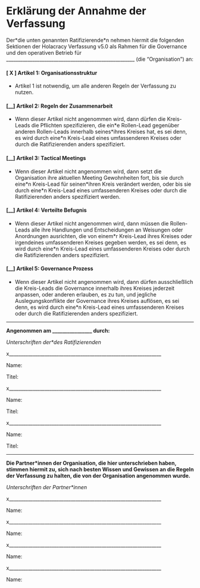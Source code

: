 Erklärung der Annahme der Verfassung
=================================

Der\*die unten genannten Ratifizierende\*n nehmen hiermit die folgenden Sektionen der Holacracy Verfassung v5.0 als Rahmen für die Governance und den operativen Betrieb für  \_\_\_\_\_\_\_\_\_\_\_\_\_\_\_\_\_\_\_\_\_\_\_\_\_\_\_\_\_\_\_\_\_\_\_\_\_\_\_\_\_\_\_\_\_\_\_\_\_\_\_\_\_\_ (die “Organisation”) an:

#### [ X ] Artikel 1: Organisationsstruktur

- Artikel 1 ist notwendig, um alle anderen Regeln der Verfassung zu nutzen.

#### [\_\_] Artikel 2: Regeln der Zusammenarbeit

- Wenn dieser Artikel nicht angenommen wird, dann dürfen die Kreis-Leads die Pflichten spezifizieren, die ein\*e Rollen-Lead gegenüber anderen Rollen-Leads innerhalb seines\*ihres Kreises hat, es sei denn, es wird durch eine*n Kreis-Lead eines umfassenderen Kreises oder durch die Ratifizierenden anders spezifiziert.

#### [\_\_] Artikel 3: Tactical Meetings

- Wenn dieser Artikel nicht angenommen wird, dann setzt die Organisation ihre aktuellen Meeting Gewohnheiten fort, bis sie durch eine\*n Kreis-Lead für seinen\*ihren Kreis verändert werden, oder bis sie durch eine*n Kreis-Lead eines umfassenderen Kreises oder durch die Ratifizierenden anders spezifiziert werden.

#### [\_\_] Artikel 4: Verteilte Befugnis

- Wenn dieser Artikel nicht angenommen wird, dann müssen die Rollen-Leads alle ihre Handlungen und Entscheidungen an Weisungen oder Anordnungen ausrichten, die von einem\*r Kreis-Lead ihres Kreises oder irgendeines umfassenderen Kreises gegeben werden, es sei denn, es wird durch eine\*n Kreis-Lead eines umfassenderen Kreises oder durch die Ratifizierenden anders spezifiziert.


#### [\_\_] Artikel 5: Governance Prozess

- Wenn dieser Artikel nicht angenommen wird, dann dürfen ausschließlich die Kreis-Leads die Governance innerhalb ihres Kreises jederzeit anpassen, oder anderen erlauben, es zu tun, und jegliche Auslegungskonflikte der Governance ihres Kreises auflösen, es sei denn, es wird durch eine\*n Kreis-Lead eines umfassenderen Kreises oder durch die Ratifizierenden anders spezifiziert.

---

**Angenommen am \_\_\_\_\_\_\_\_\_\_\_\_\_\_\_\_ durch:**

*Unterschriften der\*des Ratifizierenden*

x\_\_\_\_\_\_\_\_\_\_\_\_\_\_\_\_\_\_\_\_\_\_\_\_\_\_\_\_\_\_\_\_\_\_\_\_\_\_\_\_\_\_\_\_\_\_\_\_\_\_\_\_\_\_\_\_\_\_\_\_\_\_\_\_

Name:

Titel:

x\_\_\_\_\_\_\_\_\_\_\_\_\_\_\_\_\_\_\_\_\_\_\_\_\_\_\_\_\_\_\_\_\_\_\_\_\_\_\_\_\_\_\_\_\_\_\_\_\_\_\_\_\_\_\_\_\_\_\_\_\_\_\_\_

Name:

Titel:

x\_\_\_\_\_\_\_\_\_\_\_\_\_\_\_\_\_\_\_\_\_\_\_\_\_\_\_\_\_\_\_\_\_\_\_\_\_\_\_\_\_\_\_\_\_\_\_\_\_\_\_\_\_\_\_\_\_\_\_\_\_\_\_\_

Name:

Titel:

---

**Die Partner\*innen der Organisation, die hier unterschrieben haben, stimmen hiermit zu, sich nach besten Wissen und Gewissen an die Regeln der Verfassung zu halten, die von der Organisation angenommen wurde.**

*Unterschriften der Partner\*innen*

x\_\_\_\_\_\_\_\_\_\_\_\_\_\_\_\_\_\_\_\_\_\_\_\_\_\_\_\_\_\_\_\_\_\_\_\_\_\_\_\_\_\_\_\_\_\_\_\_\_\_\_\_\_\_\_\_\_\_\_\_\_\_\_\_

Name:

x\_\_\_\_\_\_\_\_\_\_\_\_\_\_\_\_\_\_\_\_\_\_\_\_\_\_\_\_\_\_\_\_\_\_\_\_\_\_\_\_\_\_\_\_\_\_\_\_\_\_\_\_\_\_\_\_\_\_\_\_\_\_\_\_

Name:

x\_\_\_\_\_\_\_\_\_\_\_\_\_\_\_\_\_\_\_\_\_\_\_\_\_\_\_\_\_\_\_\_\_\_\_\_\_\_\_\_\_\_\_\_\_\_\_\_\_\_\_\_\_\_\_\_\_\_\_\_\_\_\_\_

Name:

x\_\_\_\_\_\_\_\_\_\_\_\_\_\_\_\_\_\_\_\_\_\_\_\_\_\_\_\_\_\_\_\_\_\_\_\_\_\_\_\_\_\_\_\_\_\_\_\_\_\_\_\_\_\_\_\_\_\_\_\_\_\_\_\_

Name:
